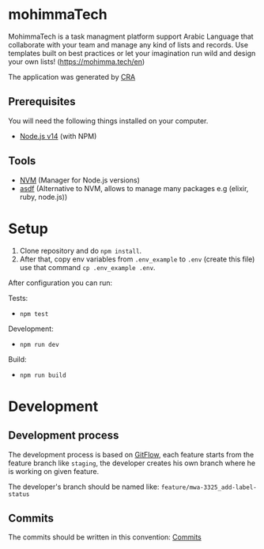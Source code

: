 # mohimmaTech
MohimmaTech is a task managment platform support Arabic Language that collaborate with your team and manage any kind of lists and records. Use templates built on best practices or let your imagination run wild and design your own lists! (https://mohimma.tech/en)

The application was generated by [CRA](https://github.com/facebook/create-react-app)

## Prerequisites
You will need the following things installed on your computer.
* [Node.js v14](http://nodejs.org/) (with NPM)

## Tools
* [NVM](https://github.com/nvm-sh/nvm) (Manager for Node.js versions)
* [asdf](https://github.com/asdf-vm/asdf) (Alternative to NVM, allows to manage many packages e.g (elixir, ruby, node.js))

# Setup
  1. Clone repository and do `npm install`.
  2. After that, copy env variables from `.env_example` to `.env` (create this file) use that command `cp .env_example .env`.

After configuration you can run:

Tests:
- `npm test`

Development: 
- `npm run dev`

Build:
- `npm run build`


# Development
## Development process
The development process is based on [GitFlow](http://datasift.github.io/gitflow/IntroducingGitFlow.html), each feature starts from the feature branch like `staging`, the developer creates his own branch where he is working on given feature.

The developer's branch should be named like: `feature/mwa-3325_add-label-status`


## Commits

The commits should be written in this convention: [Commits](https://gist.githubusercontent.com/joshbuchea/6f47e86d2510bce28f8e7f42ae84c716/raw/b48e66161cdb9d49dc3cf1bea9d0b95c17f34893/semantic-commit-messages.md)

